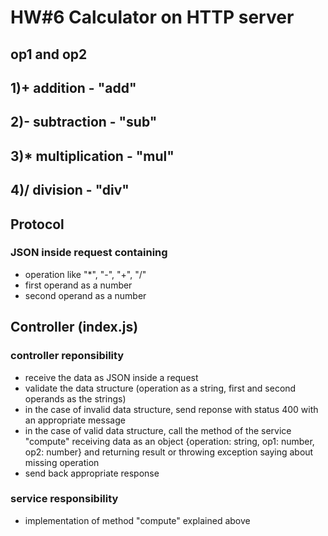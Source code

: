 # HW#6 Calculator on HTTP server

## op1 and op2

## 1)+ addition - "add"

## 2)- subtraction - "sub"

## 3)\* multiplication - "mul"

## 4)/ division - "div"

## Protocol

### JSON inside request containing

- operation like "\*", "-", "+", "/" <br>
- first operand as a number <br>
- second operand as a number

## Controller (index.js)

### controller reponsibility

- receive the data as JSON inside a request <br>
- validate the data structure (operation as a string, first and second operands as the strings) <br>
- in the case of invalid data structure, send reponse with status 400 with an appropriate message <br>
- in the case of valid data structure, call the method of the service "compute" receiving data as an object {operation: string, op1: number, op2: number} and returning result or throwing exception saying about missing operation<br>
- send back appropriate response

### service responsibility

- implementation of method "compute" explained above
